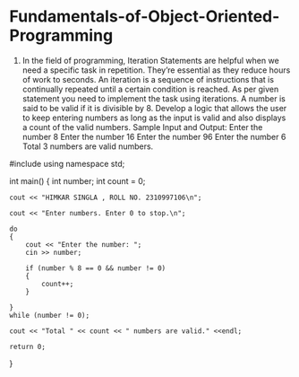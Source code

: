 # Fundamentals-of-Object-Oriented-Programming
1.	In the field of programming, Iteration Statements are helpful when we need a specific task in repetition. They’re essential as they reduce hours of work to seconds. An iteration is a sequence of instructions that is continually repeated until a certain condition is reached. As per given statement you need to implement the task using iterations. 
A number is said to be valid if it is divisible by 8. Develop a logic that allows the user to keep entering numbers as long as the input is valid and also displays a count of the valid numbers. 
Sample Input and Output:
Enter the number
8
Enter the number
16
Enter the number
96
Enter the number
6
Total 3 numbers are valid numbers. 



#include <iostream>
using namespace std;

int main() 
{
    int number;
    int count = 0;
    
    cout << "HIMKAR SINGLA , ROLL NO. 2310997106\n";

    cout << "Enter numbers. Enter 0 to stop.\n";

    do 
	{
        cout << "Enter the number: ";
        cin >> number;

        if (number % 8 == 0 && number != 0) 
		{
            count++;
        }

    } 
	while (number != 0);

    cout << "Total " << count << " numbers are valid." <<endl;

    return 0;
}
